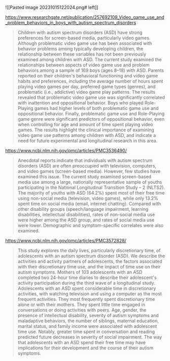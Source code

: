 ![[Pasted image 20231015122024.png# left]]




https://www.researchgate.net/publication/257692109_Video_game_use_and_problem_behaviors_in_boys_with_autism_spectrum_disorders
> Children with autism spectrum disorders (ASD) have strong preferences for screen-based media, particularly video games. Although problematic video game use has been associated with behavior problems among typically developing children, the relationship between these variables has not been previously examined among children with ASD. The current study examined the relationships between aspects of video game use and problem behaviors among a sample of 169 boys (ages 8–18) with ASD. Parents reported on their children's behavioral functioning and video game habits and preferences, including the average number of hours spent playing video games per day, preferred game types (genres), and problematic (i.e., addictive) video game play patterns. The results revealed that problematic video game use was significantly correlated with inattention and oppositional behavior. Boys who played Role-Playing games had higher levels of both problematic game use and oppositional behavior. Finally, problematic game use and Role-Playing game genre were significant predictors of oppositional behavior, even when controlling for age and amount of time spent playing video games. The results highlight the clinical importance of examining video game use patterns among children with ASD, and indicate a need for future experimental and longitudinal research in this area.

https://www.ncbi.nlm.nih.gov/pmc/articles/PMC3536490/
> Anecdotal reports indicate that individuals with autism spectrum disorders (ASD) are often preoccupied with television, computers, and video games (screen-based media). However, few studies have examined this issue. The current study examined screen-based media use among a large, nationally representative sample of youths participating in the National Longitudinal Transition Study – 2 (NLTS2). The majority of youths with ASD (64.2%) spent most of their free time using non-social media (television, video games), while only 13.2% spent time on social media (email, internet chatting). Compared with other disability groups (speech/language impairment, learning disabilities, intellectual disabilities), rates of non-social media use were higher among the ASD group, and rates of social media use were lower. Demographic and symptom-specific correlates were also examined.

https://www.ncbi.nlm.nih.gov/pmc/articles/PMC3572828/
> This study explores the daily lives, particularly discretionary time, of adolescents with an autism spectrum disorder (ASD). We describe the activities and activity partners of adolescents, the factors associated with their discretionary time use, and the impact of time use on their autism symptoms. Mothers of 103 adolescents with an ASD completed two 24-hour time diaries to describe their adolescent's activity participation during the third wave of a longitudinal study. Adolescents with an ASD spent considerable time in discretionary activities, with watching television and using a computer as the most frequent activities. They most frequently spent discretionary time alone or with their mothers. They spent little time engaged in conversations or doing activities with peers. Age, gender, the presence of intellectual disability, severity of autism symptoms and maladaptive behaviors, the number of siblings, maternal education, marital status, and family income were associated with adolescent time use. Notably, greater time spent in conversation and reading predicted future decreases in severity of social impairment. The way that adolescents with an ASD spend their free time may have implications for their development and the course of their autism symptoms.
